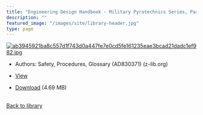 ```yaml
---
title: "Engineering Design Handbook - Military Pyrotechnics Series, Part Two"
description: ""
featured_image: "/images/site/library-header.jpg"
type: page
---
```


<a href="https://drive.google.com/uc?export=view&id=11Ys8CABh3RzrjPhvgYeNsljwQQ0P2HDE" target="_blank">![ab3945921ba8c557d1f743d0a447fe7e0cd5fe161235eae3bcad21dadc1ef982.jpg](/images/library/ab3945921ba8c557d1f743d0a447fe7e0cd5fe161235eae3bcad21dadc1ef982.jpg)</a>
* Authors: Safety, Procedures, Glossary (AD830371) (z-lib.org)
* <a href="https://drive.google.com/uc?export=view&id=11Ys8CABh3RzrjPhvgYeNsljwQQ0P2HDE" target="_blank">View</a>

* [Download](https://drive.google.com/uc?export=download&id=11Ys8CABh3RzrjPhvgYeNsljwQQ0P2HDE) (4.69 MB)

<br />[Back to library](/library/)
